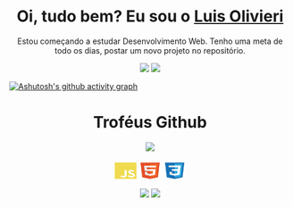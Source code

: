 <div>
  
  <h1 align="center">
    Oi, tudo bem? Eu sou o
    <a href="https://www.linkedin.com/in/luís-olivieri-512005230/)">Luis Olivieri</a>
  </h1>
  
  <p align="center">
    Estou começando a estudar Desenvolvimento Web. Tenho uma meta de todo os dias, postar um novo projeto no repositório. 
    </a>  
  </p>
<p align="center">
  
</p>  

</div>


<div align="center">
    <img height="150em" src="https://github-readme-stats.vercel.app/api?username=luisolivieri&count_private=true&include_all_commits=true&show_icons=true&theme=highcontrast&hide_border=false&show_owner=true"/>
    <img height="150em" src="https://github-readme-stats.vercel.app/api/top-langs/?username=luisolivieri&theme=highcontrast&hide_border=false&&layout=compact"/>
  </a>
</div>


[![Ashutosh's github activity graph](https://github-readme-activity-graph.cyclic.app/graph?username=luisolivieri&bg_color=0d1117&color=ffffff&line=fbff00&point=ffffff&area=true&hide_border=true)](https://github.com/ashutosh00710/github-readme-activity-graph)

<h1 align="center">
 Troféus Github 
  </h1>
  <div align="center">
  <img src="https://github-profile-trophy.vercel.app/?username=luisolivieri&theme=juicyfresh&row=2&no-bg=true&column=3&margin-w=15&margin-h=15" />
  </div>

<div align="center" valign="top"><br>
  <img align="center" alt="Js" height="30" width="40" src="https://raw.githubusercontent.com/devicons/devicon/master/icons/javascript/javascript-plain.svg">
 
  <img align="center" alt="HTML" height="30" width="40" src="https://raw.githubusercontent.com/devicons/devicon/master/icons/html5/html5-original.svg">
  <img align="center" alt="CSS" height="30" width="40" src="https://raw.githubusercontent.com/devicons/devicon/master/icons/css3/css3-original.svg">
 
</div><br>

<div align="center">
  <a href="https://www.instagram.com/betinhoolivieri/" target="_blank"><img src="https://img.shields.io/badge/-Instagram-%23E4405F?style=for-the-badge&logo=instagram&logoColor=white" target="_blank"></a>
  <a href="https://www.linkedin.com/in/edududuribeiro/" target="_blank"><img src="https://img.shields.io/badge/-LinkedIn-%230077B5?style=for-the-badge&logo=linkedin&logoColor=white" target="_blank"></a> 
  </a>
</div>
